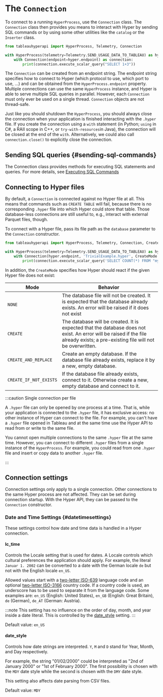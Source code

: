 # The `Connection`

To connect to a running `HyperProcess`, use the `Connection` class.
The `Connection` class then provides you means to interact with Hyper by sending SQL commands or by using some other utilities like the `catalog` or the `Inserter` class.

```python
from tableauhyperapi import HyperProcess, Telemetry, Connection

with HyperProcess(telemetry=Telemetry.SEND_USAGE_DATA_TO_TABLEAU) as hyper:
    with Connection(endpoint=hyper.endpoint) as connection:
        print(connection.execute_scalar_query("SELECT 1+3"))
```

The `Connection` can be created from an endpoint string.
The endpoint string specifies how to connect to Hyper (which protocol to use, which port to use, ...) and can be obtained from the `HyperProcess.endpoint` property.
Multiple connections can use the same `HyperProcess` instance, and Hyper is able to serve multiple SQL queries in parallel.
However, each `Connection` must only ever be used on a single thread.
`Connection` objects are not thread-safe.

Just like you should shutdown the `HyperProcess`, you should always close the connection when your application is finished interacting with the `.hyper` file.
If you create the connection using a `with` statement (in Python; `using` in C#, a RAII scope in C++, or `try-with-resources`in Java), the connection will be closed at the end of the `with`.
Alternatively, we could also call `connection.close()` to explicitly close the connection.

## Sending SQL queries {#sending-sql-commands}

The Connection class provides methods for executing SQL statements and queries.
For more details, see [Executing SQL Commands](../guides/sql_commands.md)

## Connecting to Hyper files

By default, a `Connection` is connected against no Hyper file at all.
This means that commands such as `CREATE TABLE` will fail, because there is no corresponding `.hyper` file into which Hyper could store that table.
Those database-less connections are still useful to, e.g., interact with external Parquet files, though.

To connect with a Hyper file, pass its file path as the `database` parameter to the `Connection` constructor.

```python
from tableauhyperapi import HyperProcess, Telemetry, Connection, CreateMode

with HyperProcess(telemetry=Telemetry.SEND_USAGE_DATA_TO_TABLEAU) as hyper:
    with Connection(hyper.endpoint, 'TrivialExample.hyper', CreateMode.NONE) as connection:
        print(connection.execute_scalar_query('SELECT COUNT(*) FROM "my_table"'))
```

In addition, the `CreateMode` specifies how Hyper should react if the given Hyper file does not exist:

Mode  | Behavior
---- | ----
`NONE` | The database file will not be created. It is expected that the database already exists. An error will be raised if it does not exist
`CREATE` | The database will be created. It is expected that the database does not exist. An error will be raised if the file already exists; a pre-existing file will not be overwritten.
`CREATE_AND_REPLACE` | Create an empty database. If the database file already exists, replace it by a new, empty database.
`CREATE_IF_NOT_EXISTS` | If the database file already exists, connect to it. Otherwise create a new, empty database and connect to it.

:::caution Single connection per file

A `.hyper` file can only be opened by one process at a time.
That is, while your application is connected to the `.hyper` file, it has exclusive access: no other instance of Hyper can connect to the file.
For example, you can't have a `.hyper` file opened in Tableau and at the same time use the Hyper API to read from or write to the same file.

You cannot open multiple connections to the same `.hyper` file at the same time. However, you can connect to different `.hyper` files from a single instance of the `HyperProcess`. For example, you could read from one `.hyper` file and insert or copy data to another `.hyper` file.

:::

## Connection settings

Connection settings only apply to a single connection.
Other connections to the same Hyper process are not affected.
They can be set during connection startup.
With the Hyper API, they can be passed to the `Connection` constructor.


### Date and Time Settings {#datetimesettings}

These settings control how date and time data is handled in a Hyper
connection.

#### lc_time

Controls the Locale setting that is used for dates. A Locale controls
which cultural preferences the application should apply. For example,
the literal `Januar 1. 2002` can be converted to a date with the German
locale `de` but not with the English locale `en_US`.

Allowed values start with a [two-letter
ISO-639](https://en.wikipedia.org/wiki/List_of_ISO_639-1_codes) language
code and an optional [two-letter
ISO-3166](https://en.wikipedia.org/wiki/List_of_ISO_3166_country_codes)
country code. If a country code is used, an underscore has to be used to
separate it from the language code. Some examples are: `en_US` (English:
United States), `en_GB` (English: Great Britain), `de` (German), `de_AT`
(German: Austria).

:::note
This setting has no influence on the order of day, month, and year
inside a date literal. This is controlled by the
[date_style](#date_style) setting.
:::

Default value: `en_US`

#### date_style

Controls how date strings are interpreted. `Y`, `M` and `D` stand for
Year, Month, and Day respectively.

For example, the string "01/02/2000" could be interpreted as "2nd of
January 2000" or "1st of February 2000". The first possibility is chosen
with the `MDY` date style while the second is chosen with the `DMY` date
style.

This setting also affects date parsing from CSV files.

Default value: `MDY`
